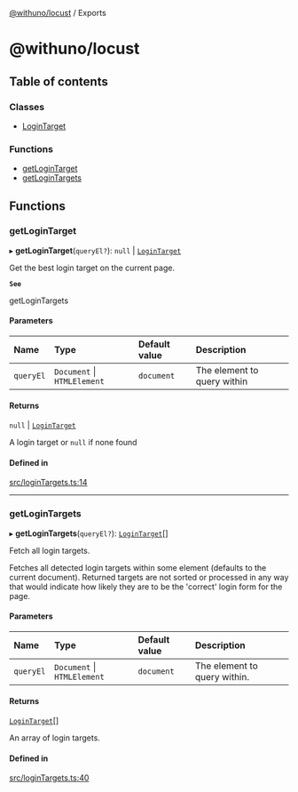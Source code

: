 [@withuno/locust](README.md) / Exports

# @withuno/locust

## Table of contents

### Classes

- [LoginTarget](classes/LoginTarget.md)

### Functions

- [getLoginTarget](modules.md#getlogintarget)
- [getLoginTargets](modules.md#getlogintargets)

## Functions

### getLoginTarget

▸ **getLoginTarget**(`queryEl?`): ``null`` \| [`LoginTarget`](classes/LoginTarget.md)

Get the best login target on the current page.

**`See`**

getLoginTargets

#### Parameters

| Name | Type | Default value | Description |
| :------ | :------ | :------ | :------ |
| `queryEl` | `Document` \| `HTMLElement` | `document` | The element to query within |

#### Returns

``null`` \| [`LoginTarget`](classes/LoginTarget.md)

A login target or `null` if none found

#### Defined in

[src/loginTargets.ts:14](https://github.com/withuno/locust/blob/cd9b4e5/src/loginTargets.ts#L14)

___

### getLoginTargets

▸ **getLoginTargets**(`queryEl?`): [`LoginTarget`](classes/LoginTarget.md)[]

Fetch all login targets.

Fetches all detected login targets within some element (defaults to the
current document). Returned targets are not sorted or processed in any way
that would indicate how likely they are to be the 'correct' login form for
the page.

#### Parameters

| Name | Type | Default value | Description |
| :------ | :------ | :------ | :------ |
| `queryEl` | `Document` \| `HTMLElement` | `document` | The element to query within. |

#### Returns

[`LoginTarget`](classes/LoginTarget.md)[]

An array of login targets.

#### Defined in

[src/loginTargets.ts:40](https://github.com/withuno/locust/blob/cd9b4e5/src/loginTargets.ts#L40)
